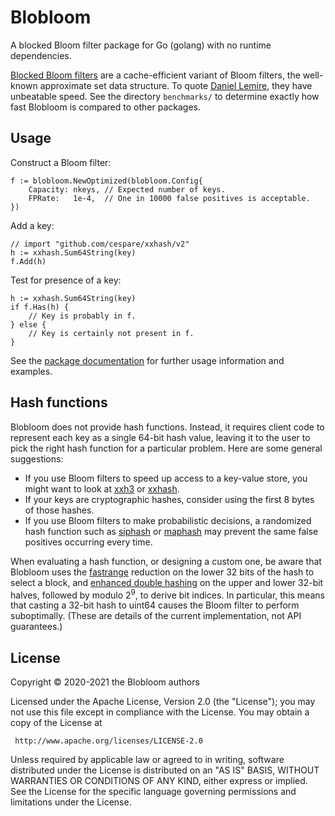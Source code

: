 Blobloom
========

A blocked Bloom filter package for Go (golang) with no runtime dependencies.

[Blocked Bloom filters](https://algo2.iti.kit.edu/documents/cacheefficientbloomfilters-jea.pdf)
are a cache-efficient variant of Bloom filters, the well-known approximate set
data structure. To quote [Daniel Lemire](https://lemire.me/blog/2019/12/19/xor-filters-faster-and-smaller-than-bloom-filters/),
they have unbeatable speed. See the directory ``benchmarks/`` to determine
exactly how fast Blobloom is compared to other packages.

Usage
-----

Construct a Bloom filter:

	f := blobloom.NewOptimized(blobloom.Config{
		Capacity: nkeys, // Expected number of keys.
		FPRate:   1e-4,  // One in 10000 false positives is acceptable.
	})

Add a key:

	// import "github.com/cespare/xxhash/v2"
	h := xxhash.Sum64String(key)
	f.Add(h)

Test for presence of a key:

	h := xxhash.Sum64String(key)
	if f.Has(h) {
		// Key is probably in f.
	} else {
		// Key is certainly not present in f.
	}

See the [package documentation](https://pkg.go.dev/github.com/greatroar/blobloom)
for further usage information and examples.

Hash functions
--------------

Blobloom does not provide hash functions. Instead, it requires client code to
represent each key as a single 64-bit hash value, leaving it to the user to
pick the right hash function for a particular problem. Here are some general
suggestions:

* If you use Bloom filters to speed up access to a key-value store, you might
want to look at [xxh3](https://github.com/zeebo/xxh3) or [xxhash](
https://github.com/cespare/xxhash).
* If your keys are cryptographic hashes, consider using the first 8 bytes of those hashes.
* If you use Bloom filters to make probabilistic decisions, a randomized hash
function such as [siphash](https://github.com/dchest/siphash) or [maphash](
https://golang.org/pkg/hash/maphash) may prevent the same false positives
occurring every time.

When evaluating a hash function, or designing a custom one, be aware that
Blobloom uses the [fastrange](
https://lemire.me/blog/2016/06/27/a-fast-alternative-to-the-modulo-reduction/)
reduction on the lower 32 bits of the hash to select a block, and
[enhanced double hashing](https://www.ccs.neu.edu/home/pete/pub/bloom-filters-verification.pdf)
on the upper and lower 32-bit halves, followed by modulo 2<sup>9</sup>,
to derive bit indices.
In particular, this means that casting a 32-bit hash to uint64 causes the
Bloom filter to perform suboptimally.
(These are details of the current implementation, not API guarantees.)


License
-------

Copyright © 2020-2021 the Blobloom authors

Licensed under the Apache License, Version 2.0 (the "License");
you may not use this file except in compliance with the License.
You may obtain a copy of the License at

     http://www.apache.org/licenses/LICENSE-2.0

Unless required by applicable law or agreed to in writing, software
distributed under the License is distributed on an "AS IS" BASIS,
WITHOUT WARRANTIES OR CONDITIONS OF ANY KIND, either express or implied.
See the License for the specific language governing permissions and
limitations under the License.
